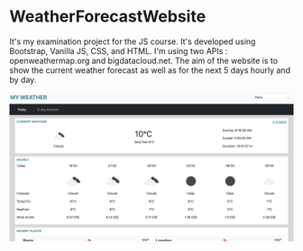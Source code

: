 # WeatherForecastWebsite


It's my examination project for the JS course. It's developed using Bootstrap, Vanilla JS, CSS, and HTML. I'm using two APIs : openweathermap.org and bigdatacloud.net. The aim of the website is to show the current weather forecast as well as for the next 5 days hourly and by day. 

![forecast](weatherforecast.png)
